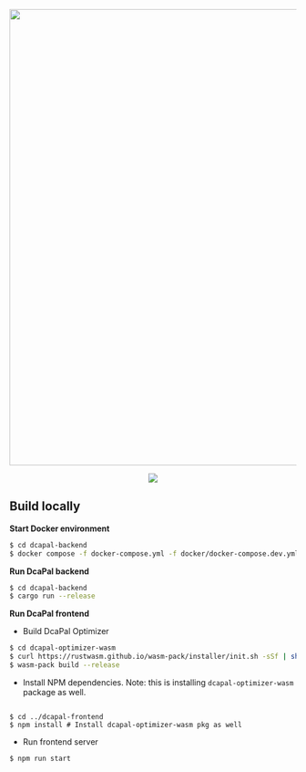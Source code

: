 <p align="center">
  <img src="https://ik.imagekit.io/dcapal/dcapal-og-bg-white-focused.png" width="800" />
</p>

<p align="center">
  <a href="https://github.com/leonardoarcari/dcapal/actions/workflows/build-test.yml"><img src="https://github.com/leonardoarcari/dcapal/actions/workflows/build-test.yml/badge.svg?branch=master"/></a>
</p>

## Build locally

**Start Docker environment**

```bash
$ cd dcapal-backend
$ docker compose -f docker-compose.yml -f docker/docker-compose.dev.yml up -d
```

**Run DcaPal backend**

```bash
$ cd dcapal-backend
$ cargo run --release
```

**Run DcaPal frontend**

- Build DcaPal Optimizer

```bash
$ cd dcapal-optimizer-wasm
$ curl https://rustwasm.github.io/wasm-pack/installer/init.sh -sSf | sh
$ wasm-pack build --release
```

- Install NPM dependencies. Note: this is installing `dcapal-optimizer-wasm` package as well.

```bash![badge](https://user-images.githubusercontent.com/811969/224559373-35dc57a9-688d-49c9-a95f-df7d2bef7a47.svg)

$ cd ../dcapal-frontend
$ npm install # Install dcapal-optimizer-wasm pkg as well
```

- Run frontend server

```bash
$ npm run start
```
